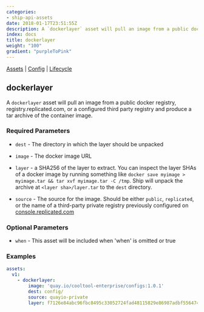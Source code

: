 ```yaml
---
categories:
- ship-api-assets
date: 2018-01-17T23:51:55Z
description: A `dockerlayer` asset will pull an image from a public docker registry, registry.replicated.com, or a configured third party registry and produce a tar archive of the container image.
index: docs
title: dockerlayer
weight: "100"
gradient: "purpleToPink"
---
```


[Assets](/api/ship-assets/assets) | [Config](/api/ship-config/config) | [Lifecycle](/api/ship-lifecycle/lifecycle) 

## dockerlayer

A `dockerlayer` asset will pull an image from a public docker registry, registry.replicated.com, or a configured third party registry and produce a tar archive of the container image.





### Required Parameters


- `dest` - The directory in which the layer should be unpacked


- `image` - The docker image URL


- `layer` - a SHA256 of the layer to extract. You can inspect the layer SHAs of a docker image by running something like `docker save myimage > myimage.tar && tar xvf myimage.tar -C /tmp`. Ship will unpack the archive at `<layer sha>/layer.tar` to the `dest` directory.


- `source` - The source for the image. Should be either `public`, `replicated`, or the name of a third-party private registry previously configured on [console.replicated.com](https://console.replicated.com)



### Optional Parameters


- `when` - This asset will be included when 'when' is omitted or true


### Examples

```yaml
assets:
  v1:
    - dockerlayer:
        image: 'quay.io/cooltool-enterprise/configs:1.0.1'
        dest: config/
        source: quayio-private
        layer: f7126e84abc96fbc8495c33052724fad48115829e86987adbf556474f0ead5c1
```
